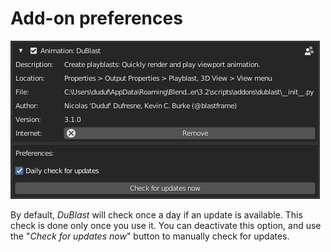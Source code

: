 # Add-on preferences

![](img/preferences.png)

By default, *DuBlast* will check once a day if an update is available. This check is done only once you use it. You can deactivate this option, and use the "*Check for updates now*" button to manually check for updates.